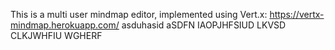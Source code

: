 
This is a multi user mindmap editor, implemented using Vert.x:
https://vertx-mindmap.herokuapp.com/
asduhasid	aSDFN IAOPJHFSIUD LKVSD CLKJWHFIU WGHERF


